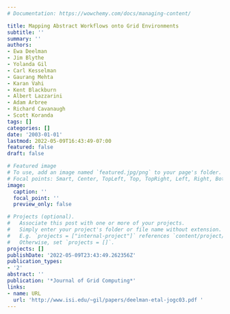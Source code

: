 ```yaml
---
# Documentation: https://wowchemy.com/docs/managing-content/

title: Mapping Abstract Workflows onto Grid Environments
subtitle: ''
summary: ''
authors:
- Ewa Deelman
- Jim Blythe
- Yolanda Gil
- Carl Kesselman
- Gaurang Mehta
- Karan Vahi
- Kent Blackburn
- Albert Lazzarini
- Adam Arbree
- Richard Cavanaugh
- Scott Koranda
tags: []
categories: []
date: '2003-01-01'
lastmod: 2022-05-09T16:43:49-07:00
featured: false
draft: false

# Featured image
# To use, add an image named `featured.jpg/png` to your page's folder.
# Focal points: Smart, Center, TopLeft, Top, TopRight, Left, Right, BottomLeft, Bottom, BottomRight.
image:
  caption: ''
  focal_point: ''
  preview_only: false

# Projects (optional).
#   Associate this post with one or more of your projects.
#   Simply enter your project's folder or file name without extension.
#   E.g. `projects = ["internal-project"]` references `content/project/deep-learning/index.md`.
#   Otherwise, set `projects = []`.
projects: []
publishDate: '2022-05-09T23:43:49.262356Z'
publication_types:
- '2'
abstract: ''
publication: '*Journal of Grid Computing*'
links:
- name: URL
  url: 'http://www.isi.edu/~gil/papers/deelman-etal-jogc03.pdf '
---
```

